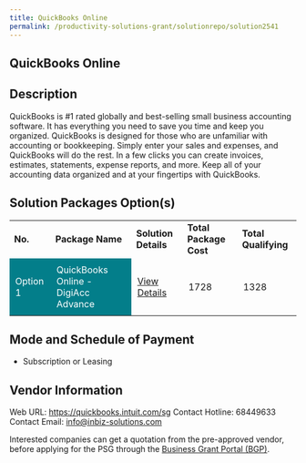 ```yaml
---
title: QuickBooks Online
permalink: /productivity-solutions-grant/solutionrepo/solution2541
---
```


## QuickBooks Online

## Description

QuickBooks is #1 rated globally and best-selling small business accounting software. It has everything you need to save you time and keep you organized. QuickBooks is designed for those who are unfamiliar with accounting or bookkeeping. Simply enter your sales and expenses, and QuickBooks will do the rest. In a few clicks you can create invoices, estimates, statements, expense reports, and more. Keep all of your accounting data organized and at your fingertips with QuickBooks.

## Solution Packages Option(s)

<table>
<tr>
<td><b>No.</b></td>
<td><b>Package Name</b></td>
<td><b>Solution Details</b></td>
<td><b>Total Package Cost</b></td>
<td><b>Total Qualifying</b></td>
</tr>
<tr>
<td style='padding: 10px; background-color: #037E8A; color: #FFFFFF;'>Option 1</td>
<td style='padding: 10px; background-color: #037E8A; color: #FFFFFF;'>QuickBooks Online - DigiAcc Advance</td>
<td style='padding: 10px;'><a href='https://www.gobusiness.gov.sg/images/psg/InBusiness_Solutions_20200762_Desensitised_Annex_3_Part_1.pdf' target='_blank'>View Details</a></td>
<td style='padding: 10px;'>1728</td>
<td style='padding: 10px;'>1328</td>
</tr>
</table>

## Mode and Schedule of Payment

 - Subscription or Leasing

## Vendor Information

 Web URL: https://quickbooks.intuit.com/sg 
Contact Hotline: 68449633 
Contact Email: info@inbiz-solutions.com 


Interested companies can get a quotation from the pre-approved vendor, before applying for the PSG through the <a href='https://www.businessgrants.gov.sg/'>Business Grant Portal (BGP)</a>.

<script src="/jquery/resize-tables.js"></script>
